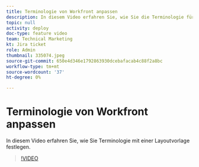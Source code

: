 ```yaml
---
title: Terminologie von Workfront anpassen
description: In diesem Video erfahren Sie, wie Sie die Terminologie für Aufgaben, Projekte und andere Elemente mithilfe von Layoutvorlagen anpassen können.
topic: null
activity: deploy
doc-type: feature video
team: Technical Marketing
kt: Jira ticket
role: Admin
thumbnail: 335074.jpeg
source-git-commit: 650e4d346e1792863930dcebafacab4c88f2a8bc
workflow-type: tm+mt
source-wordcount: '37'
ht-degree: 0%

---
```


# Terminologie von Workfront anpassen

In diesem Video erfahren Sie, wie Sie Terminologie mit einer Layoutvorlage festlegen.

>[!VIDEO](https://video.tv.adobe.com/v/335074/?quality=12&learn=on)
